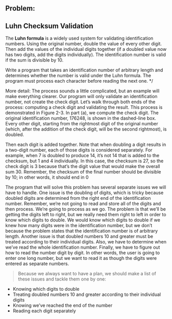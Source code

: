 ## Problem: 
## Luhn Checksum Validation

The **Luhn formula** is a widely used system for validating identification numbers. Using the original number,
double the value of every other digit. Then add the values of the individual digits together (if a doubled
value now has two digits, add the digits individually). The identification number is valid if the sum is
divisible by 10.

Write a program that takes an identification number of arbitrary length and determines whether the number
is valid under the Luhn formula. The program must process each character before reading the next one. */


More detail: The process sounds a little complicated, but an example will make everything
clearer. Our program will only validate an identification number, not create the
check digit. Let’s walk through both ends of the process: computing a check digit
and validating the result. This process is demonstrated in Figure 2-3. In part (a),
we compute the check digit. The original identification number, 176248, is shown
in the dashed-line box. Every other digit, starting from the rightmost digit of the
original number (which, after the addition of the check digit, will be the second
rightmost), is doubled. 

Then each digit is added together. Note that when doubling
a digit results in a two-digit number, each of those digits is considered separately.
For example, when 7 is doubled to produce 14, it’s not 14 that is added to the
checksum, but 1 and 4 individually. In this case, the checksum is 27, so the check
digit is 3 because that’s the digit value that would make the overall sum 30.
Remember, the checksum of the final number should be divisible by 10; in other
words, it should end in 0 

The program that will solve this problem has several separate issues we will have
to handle. One issue is the doubling of digits, which is tricky because doubled
digits are determined from the right end of the identification number. Remember,
we’re not going to read and store all of the digits and then process. We’re going to
process as we go. The problem is that we’ll be getting the digits left to right, but we
really need them right to left in order to know which digits to double. We would
know which digits to double if we knew how many digits were in the identification
number, but we don’t because the problem states that the identification number is
of arbitrary length. Another issue is that doubled numbers 10 and greater must be
treated according to their individual digits. Also, we have to determine when we’ve
read the whole identification number. Finally, we have to figure out how to read
the number digit by digit. In other words, the user is going to enter one long
number, but we want to read it as though the digits were entered as separate
numbers.
> Because we always want to have a plan, we should make a list of these issues and
tackle them one by one:

- Knowing which digits to double
- Treating doubled numbers 10 and greater according to their individual digits
- Knowing we’ve reached the end of the number
- Reading each digit separately

